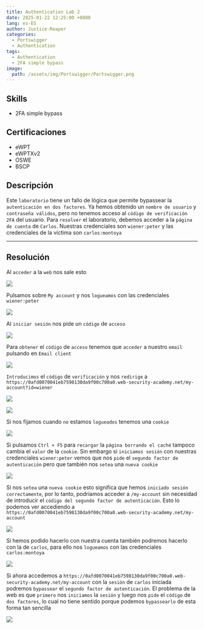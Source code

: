 ```yaml
---
title: Authentication Lab 2
date: 2025-01-22 12:25:00 +0800
lang: es-ES
author: Justice-Reaper
categories:
  - Portswigger
  - Authentication
tags:
  - Authentication
  - 2FA simple bypass
image:
  path: /assets/img/Portswigger/Portswigger.png
---
```


## Skills

- 2FA simple bypass
  
## Certificaciones

- eWPT
- eWPTXv2
- OSWE
- BSCP
  
## Descripción

Este `laboratorio` tiene un fallo de lógica que permite bypassear la `autenticación en dos factores`. Ya hemos obtenido un `nombre de usuario` y `contraseña válidos`, pero no tenemos acceso al `código de verificación 2FA` del usuario. Para `resolver` el laboratorio, debemos acceder a la `página de cuenta` de `Carlos`. Nuestras credenciales son `wiener:peter` y las credenciales de la víctima son `carlos:montoya`

---

## Resolución

Al `acceder` a la `web` nos sale esto

![](/assets/img/Authentication-Lab-2/image_1.png)

Pulsamos sobre `My account` y nos `logueamos` con las credenciales `wiener:peter`

![](/assets/img/Authentication-Lab-2/image_2.png)

Al `iniciar sesión` nos pide un `código` de `acceso`

![](/assets/img/Authentication-Lab-2/image_3.png)

Para `obtener` el `código` de `acceso` tenemos que `acceder` a nuestro `email` pulsando en `Email client`

![](/assets/img/Authentication-Lab-2/image_4.png)

`Introducimos` el `código` de `verificación` y nos `redirige` a `https://0afd0070041eb7598130da9f00c700a0.web-security-academy.net/my-account?id=wiener`

![](/assets/img/Authentication-Lab-2/image_5.png)

![](/assets/img/Authentication-Lab-2/image_6.png)

Si nos fijamos cuando `no` estamos `logueados` tenemos una `cookie`

![](/assets/img/Authentication-Lab-2/image_7.png)

Si pulsamos `Ctrl + F5` para `recargar` la `página borrando el caché` tampoco cambia el `valor` de la `cookie`. Sin embargo si `iniciamos sesión` con nuestras credenciales `wiener:peter` vemos que nos `pide` el `segundo factor de autenticación` pero que también nos `setea` una `nueva cookie`

![](/assets/img/Authentication-Lab-2/image_8.png)

Si nos `setea` una `nueva cookie` esto significa que hemos `iniciado sesión correctamente`, por lo tanto, podríamos acceder a `/my-account` sin necesidad de introducir el `código del segundo factor de autenticación`. Esto lo podemos ver accediendo a `https://0afd0070041eb7598130da9f00c700a0.web-security-academy.net/my-account`

![](/assets/img/Authentication-Lab-2/image_9.png)

Si hemos podido hacerlo con nuestra cuenta también podremos hacerlo con la de `carlos`, para ello nos `logueamos` con las credenciales `carlos:montoya`

![](/assets/img/Authentication-Lab-2/image_10.png)

Si ahora accedemos a `https://0afd0070041eb7598130da9f00c700a0.web-security-academy.net/my-account` con la `sesión` de `carlos` iniciada podremos `bypassear` el `segundo factor de autenticación`. El problema de la web es que `primero` nos `iniciamos` la `sesión` y luego nos `pide` el `código` de `dos factores`, lo cual no tiene sentido porque podemos `bypassearlo` de esta forma tan sencilla

![](/assets/img/Authentication-Lab-2/image_11.png)
